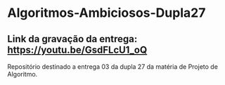 # Algoritmos-Ambiciosos-Dupla27

## Link da gravação da entrega: https://youtu.be/GsdFLcU1_oQ
Repositório destinado a entrega 03 da dupla 27 da matéria de Projeto de Algoritmo.
